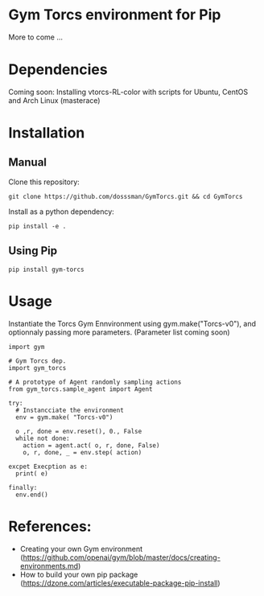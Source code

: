 # Gym Torcs environment for Pip

More to come ...

# Dependencies
Coming soon: Installing vtorcs-RL-color with scripts for Ubuntu, CentOS and Arch Linux (masterace)

# Installation

## Manual
Clone this repository:
```
git clone https://github.com/dosssman/GymTorcs.git && cd GymTorcs
```

Install as a python dependency:

```
pip install -e .
```

## Using Pip
```
pip install gym-torcs
```

# Usage

Instantiate the Torcs Gym Ennvironment using gym.make("Torcs-v0"), and optionnaly passing more parameters. (Parameter list coming soon)

```
import gym

# Gym Torcs dep.
import gym_torcs

# A prototype of Agent randomly sampling actions
from gym_torcs.sample_agent import Agent

try:
  # Instancciate the environment
  env = gym.make( "Torcs-v0")

  o ,r, done = env.reset(), 0., False
  while not done:
    action = agent.act( o, r, done, False)
    o, r, done, _ = env.step( action)

excpet Execption as e:
  print( e)

finally:
  env.end()

```

# References:
- Creating your own Gym environment (https://github.com/openai/gym/blob/master/docs/creating-environments.md)
- How to build your own pip package (https://dzone.com/articles/executable-package-pip-install)
